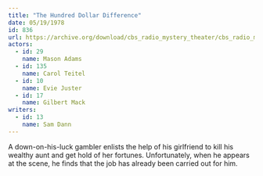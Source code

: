 ```yaml
---
title: "The Hundred Dollar Difference"
date: 05/19/1978
id: 836
url: https://archive.org/download/cbs_radio_mystery_theater/cbs_radio_mystery_theater-0801-0850.zip/cbs_radio_mystery_theater-0801-0850%2Fcbsrmt_0836_the_hundred_dollar_difference.mp3
actors:  
  - id: 29
    name: Mason Adams  
  - id: 135
    name: Carol Teitel  
  - id: 10
    name: Evie Juster  
  - id: 17
    name: Gilbert Mack
writers:  
  - id: 13
    name: Sam Dann
---
```

A down-on-his-luck gambler enlists the help of his girlfriend to kill his wealthy aunt and get hold of her fortunes. Unfortunately, when he appears at the scene, he finds that the job has already been carried out for him.